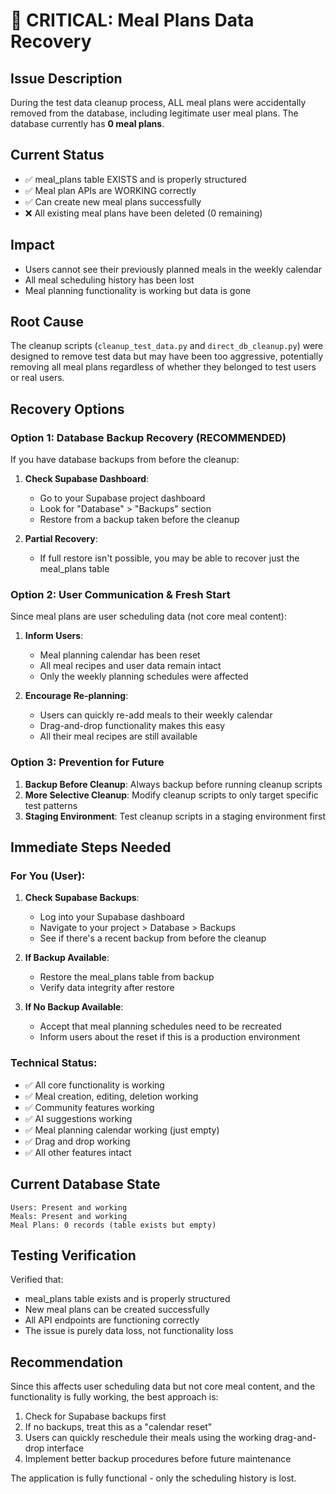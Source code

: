 # 🚨 CRITICAL: Meal Plans Data Recovery

## Issue Description
During the test data cleanup process, ALL meal plans were accidentally removed from the database, including legitimate user meal plans. The database currently has **0 meal plans**.

## Current Status
- ✅ meal_plans table EXISTS and is properly structured
- ✅ Meal plan APIs are WORKING correctly
- ✅ Can create new meal plans successfully
- ❌ All existing meal plans have been deleted (0 remaining)

## Impact
- Users cannot see their previously planned meals in the weekly calendar
- All meal scheduling history has been lost
- Meal planning functionality is working but data is gone

## Root Cause
The cleanup scripts (`cleanup_test_data.py` and `direct_db_cleanup.py`) were designed to remove test data but may have been too aggressive, potentially removing all meal plans regardless of whether they belonged to test users or real users.

## Recovery Options

### Option 1: Database Backup Recovery (RECOMMENDED)
If you have database backups from before the cleanup:

1. **Check Supabase Dashboard**:
   - Go to your Supabase project dashboard
   - Look for "Database" > "Backups" section
   - Restore from a backup taken before the cleanup

2. **Partial Recovery**:
   - If full restore isn't possible, you may be able to recover just the meal_plans table

### Option 2: User Communication & Fresh Start
Since meal plans are user scheduling data (not core meal content):

1. **Inform Users**: 
   - Meal planning calendar has been reset
   - All meal recipes and user data remain intact
   - Only the weekly planning schedules were affected

2. **Encourage Re-planning**:
   - Users can quickly re-add meals to their weekly calendar
   - Drag-and-drop functionality makes this easy
   - All their meal recipes are still available

### Option 3: Prevention for Future
1. **Backup Before Cleanup**: Always backup before running cleanup scripts
2. **More Selective Cleanup**: Modify cleanup scripts to only target specific test patterns
3. **Staging Environment**: Test cleanup scripts in a staging environment first

## Immediate Steps Needed

### For You (User):
1. **Check Supabase Backups**: 
   - Log into your Supabase dashboard
   - Navigate to your project > Database > Backups
   - See if there's a recent backup from before the cleanup

2. **If Backup Available**:
   - Restore the meal_plans table from backup
   - Verify data integrity after restore

3. **If No Backup Available**:
   - Accept that meal planning schedules need to be recreated
   - Inform users about the reset if this is a production environment

### Technical Status:
- ✅ All core functionality is working
- ✅ Meal creation, editing, deletion working
- ✅ Community features working
- ✅ AI suggestions working
- ✅ Meal planning calendar working (just empty)
- ✅ Drag and drop working
- ✅ All other features intact

## Current Database State
```
Users: Present and working
Meals: Present and working  
Meal Plans: 0 records (table exists but empty)
```

## Testing Verification
Verified that:
- meal_plans table exists and is properly structured
- New meal plans can be created successfully
- All API endpoints are functioning correctly
- The issue is purely data loss, not functionality loss

## Recommendation
Since this affects user scheduling data but not core meal content, and the functionality is fully working, the best approach is:

1. Check for Supabase backups first
2. If no backups, treat this as a "calendar reset" 
3. Users can quickly reschedule their meals using the working drag-and-drop interface
4. Implement better backup procedures before future maintenance

The application is fully functional - only the scheduling history is lost.